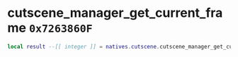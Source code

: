 # cutscene_manager_get_current_frame `0x7263860F`

```lua
local result --[[ integer ]] = natives.cutscene.cutscene_manager_get_current_frame()
```